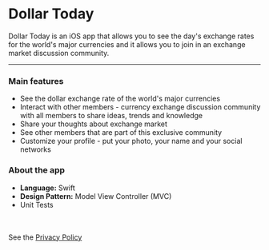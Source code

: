 # Dollar Today

Dollar Today is an iOS app that allows you to see the day's exchange rates for the world's major currencies and it allows you to join in an exchange market discussion community.
<hr>
<h3>Main features</h3>
  
- See the dollar exchange rate of the world's major currencies
- Interact with other members - currency exchange discussion community with all members to share ideas, trends and knowledge
- Share your thoughts about exchange market
- See other members that are part of this exclusive community
- Customize your profile - put your photo, your name and your social networks

<h3>About the app</h3>

- <b>Language:</b> Swift
- <b>Design Pattern:</b> Model View Controller (MVC)
- Unit Tests

<br><br>
See the <a href="https://www.facebook.com/101910025282147/posts/101927558613727/?d=n">Privacy Policy</a>
